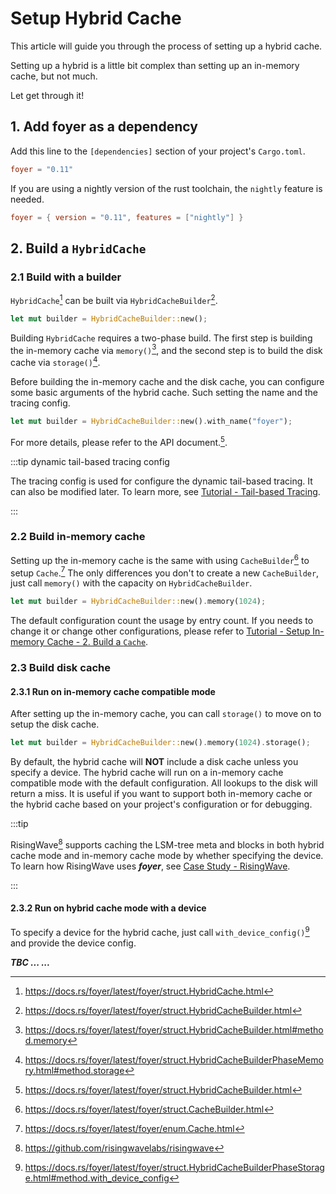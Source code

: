 # Setup Hybrid Cache

This article will guide you through the process of setting up a hybrid cache.

Setting up a hybrid is a little bit complex than setting up an in-memory cache, but not much.

Let get through it!

## 1. Add foyer as a dependency

Add this line to the `[dependencies]` section of your project's `Cargo.toml`.

```toml
foyer = "0.11"
```

If you are using a nightly version of the rust toolchain, the `nightly` feature is needed.

```toml
foyer = { version = "0.11", features = ["nightly"] }
```

## 2. Build a `HybridCache`

### 2.1 Build with a builder

`HybridCache`[^hybrid-cache] can be built via `HybridCacheBuilder`[^hybrid-cache-builder].

```rust
let mut builder = HybridCacheBuilder::new();
```

Building `HybridCache` requires a two-phase build. The first step is building the in-memory cache via `memory()`[^memory], and the second step is to build the disk cache via `storage()`[^storage].

Before building the in-memory cache and the disk cache, you can configure some basic arguments of the hybrid cache. Such setting the name and the tracing config.

```rust
let mut builder = HybridCacheBuilder::new().with_name("foyer");
```

For more details, please refer to the API document.[^hybrid-cache-builder].

:::tip dynamic tail-based tracing config

The tracing config is used for configure the dynamic tail-based tracing. It can also be modified later. To learn more, see [Tutorial - Tail-based Tracing](/docs/tutorial/tail-based-tracing).

:::

### 2.2 Build in-memory cache

Setting up the in-memory cache is the same with using `CacheBuilder`[^cache-builder] to setup `Cache`.[^cache] The only differences you don't to create a new `CacheBuilder`, just call `memory()` with the capacity on `HybridCacheBuilder`.

```rust
let mut builder = HybridCacheBuilder::new().memory(1024);
```

The default configuration count the usage by entry count. If you needs to change it or change other configurations, please refer to [Tutorial - Setup In-memory Cache - 2. Build a `Cache`](/docs/tutorial/in-memory-cache#2-build-a-cache).

### 2.3 Build disk cache

#### 2.3.1 Run on in-memory cache compatible mode

After setting up the in-memory cache, you can call `storage()` to move on to setup the disk cache.

```rust
let mut builder = HybridCacheBuilder::new().memory(1024).storage();
```

By default, the hybrid cache will **NOT** include a disk cache unless you specify a device. The hybrid cache will run on a in-memory cache compatible mode with the default configuration. All lookups to the disk will return a miss. It is useful if you want to support both in-memory cache or the hybrid cache based on your project's configuration or for debugging.

:::tip 

RisingWave[^risingwave] supports caching the LSM-tree meta and blocks in both hybrid cache mode and in-memory cache mode by whether specifying the device. To learn how RisingWave uses ***foyer***, see [Case Study - RisingWave](/docs/case-study/risingwave).

:::

#### 2.3.2 Run on hybrid cache mode with a device

To specify a device for the hybrid cache, just call `with_device_config()`[^with-device-config] and provide the device config.

***TBC ... ...***

[^hybrid-cache]: https://docs.rs/foyer/latest/foyer/struct.HybridCache.html

[^hybrid-cache-builder]: https://docs.rs/foyer/latest/foyer/struct.HybridCacheBuilder.html

[^memory]: https://docs.rs/foyer/latest/foyer/struct.HybridCacheBuilder.html#method.memory

[^storage]: https://docs.rs/foyer/latest/foyer/struct.HybridCacheBuilderPhaseMemory.html#method.storage


[^cache-builder]: https://docs.rs/foyer/latest/foyer/struct.CacheBuilder.html

[^cache]: https://docs.rs/foyer/latest/foyer/enum.Cache.html

[^risingwave]: https://github.com/risingwavelabs/risingwave

[^with-device-config]: https://docs.rs/foyer/latest/foyer/struct.HybridCacheBuilderPhaseStorage.html#method.with_device_config